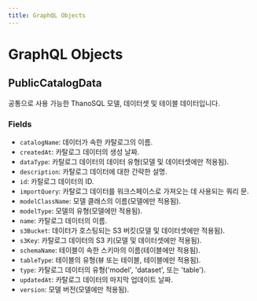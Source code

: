 ```yaml
---
title: GraphQL Objects
---
```


# **GraphQL Objects**


## __PublicCatalogData__

공통으로 사용 가능한 ThanoSQL 모델, 데이터셋 및 테이블 데이터입니다.

### __Fields__

- `catalogName`: 데이터가 속한 카탈로그의 이름.
- `createdAt`: 카탈로그 데이터의 생성 날짜.
- `dataType`: 카탈로그 데이터의 데이터 유형(모델 및 데이터셋에만 적용됨).
- `description`: 카탈로그 데이터에 대한 간략한 설명.
- `id`: 카탈로그 데이터의 ID.
- `importQuery`: 카탈로그 데이터를 워크스페이스로 가져오는 데 사용되는 쿼리 문.
- `modelClassName`: 모델 클래스의 이름(모델에만 적용됨).
- `modelType`: 모델의 유형(모델에만 적용됨).
- `name`: 카탈로그 데이터의 이름.
- `s3Bucket`: 데이터가 호스팅되는 S3 버킷(모델 및 데이터셋에만 적용됨).
- `s3Key`: 카탈로그 데이터의 S3 키(모델 및 데이터셋에만 적용됨).
- `schemaName`: 테이블이 속한 스키마의 이름(테이블에만 적용됨).
- `tableType`: 테이블의 유형(뷰 또는 테이블, 테이블에만 적용됨).
- `type`: 카탈로그 데이터의 유형('model', 'dataset', 또는 'table').
- `updatedAt`: 카탈로그 데이터의 마지막 업데이트 날짜.
- `version`: 모델 버전(모델에만 적용됨).
